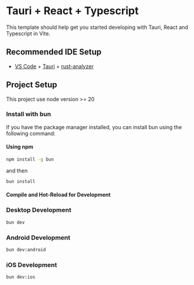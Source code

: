 # Tauri + React + Typescript

This template should help get you started developing with Tauri, React and Typescript in Vite.

## Recommended IDE Setup

- [VS Code](https://code.visualstudio.com/) + [Tauri](https://marketplace.visualstudio.com/items?itemName=tauri-apps.tauri-vscode) + [rust-analyzer](https://marketplace.visualstudio.com/items?itemName=rust-lang.rust-analyzer)

## Project Setup

This project use node version >= 20

### Install with bun

If you have the package manager installed, you can install bun using the following command:

#### Using npm

```sh
npm install -g bun
```

and then

```sh
bun install
```

#### Compile and Hot-Reload for Development

### Desktop Development

```sh
bun dev
```

### Android Development

```sh
bun dev:android
```

### iOS Development

```sh
bun dev:ios
```
